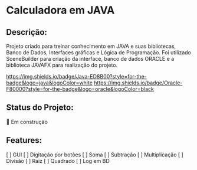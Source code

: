 # Calculadora em JAVA



## Descrição:
Projeto criado para treinar conhecimento em JAVA e suas bibliotecas, Banco de Dados, Interfaces gráficas e Lógica de Programação. Foi utilizado SceneBuilder para criação da interface, banco de dados ORACLE e a biblioteca JAVAFX para realização do projeto.

https://img.shields.io/badge/Java-ED8B00?style=for-the-badge&logo=java&logoColor=white
https://img.shields.io/badge/Oracle-F80000?style=for-the-badge&logo=oracle&logoColor=black

## Status do Projeto:
🚧 Em construção

## Features:
[ ] GUI
[ ] Digitação por botões
[ ] Soma
[ ] Subtração
[ ] Multiplicação
[ ] Divisão
[ ] Raiz
[ ] Quadrado
[ ] Log em BD
